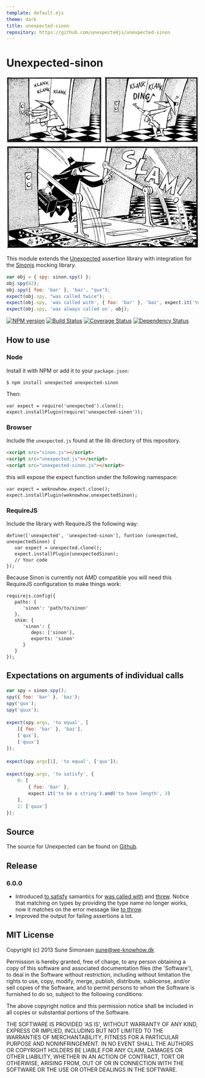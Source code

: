 ```yaml
---
template: default.ejs
theme: dark
title: unexpected-sinon
repository: https://github.com/unexpectedjs/unexpected-sinon
---
```


# Unexpected-sinon

![Unexpected spy :)](unexpectedSpy.png)

This module extends the
[Unexpected](https://github.com/unexpectedjs/unexpected) assertion
library with integration for the [Sinonjs](http://sinonjs.org/)
mocking library.

```js
var obj = { spy: sinon.spy() };
obj.spy(42);
obj.spy({ foo: 'bar' }, 'baz', "qux");
expect(obj.spy, "was called twice");
expect(obj.spy, 'was called with', { foo: 'bar' }, 'baz', expect.it('to be truthy'));
expect(obj.spy, 'was always called on', obj);
```

[![NPM version](https://badge.fury.io/js/unexpected-sinon.svg)](http://badge.fury.io/js/unexpected-sinon)
[![Build Status](https://travis-ci.org/unexpectedjs/unexpected-sinon.svg?branch=master)](https://travis-ci.org/unexpectedjs/unexpected-sinon)
[![Coverage Status](https://coveralls.io/repos/unexpectedjs/unexpected-sinon/badge.svg)](https://coveralls.io/r/unexpectedjs/unexpected-sinon)
[![Dependency Status](https://david-dm.org/unexpectedjs/unexpected-sinon.svg)](https://david-dm.org/unexpectedjs/unexpected-sinon)

## How to use

### Node

Install it with NPM or add it to your `package.json`:

```
$ npm install unexpected unexpected-sinon
```

Then:

```js#evaluate:false
var expect = require('unexpected').clone();
expect.installPlugin(require('unexpected-sinon'));
```

### Browser

Include the `unexpected.js` found at the lib directory of this
repository.

```html
<script src="sinon.js"></script>
<script src="unexpected.js"></script>
<script src="unexpected-sinon.js"></script>
```

this will expose the expect function under the following namespace:

```js#evaluate:false
var expect = weknowhow.expect.clone();
expect.installPlugin(weknowhow.unexpectedSinon);
```

### RequireJS

Include the library with RequireJS the following way:

```js#evaluate:false
define(['unexpected', 'unexpected-sinon'], funtion (unexpected, unexpectedSinon) {
   var expect = unexpected.clone();
   expect.installPlugin(unexpectedSinon);
   // Your code
});
```

Because Sinon is currently not AMD compatible you will need this RequireJS configuration to make things work:

```js#evaluate:false
requirejs.config({
   paths: {
      'sinon': 'path/to/sinon'
   },
   shim: {
      'sinon': {
         deps: ['sinon'],
         exports: 'sinon'
      }
   }
});
```

## Expectations on arguments of individual calls

```js
var spy = sinon.spy();
spy({ foo: 'bar' }, 'baz');
spy('qux');
spy('quux');

expect(spy.args, 'to equal', [
    [{ foo: 'bar' }, 'baz'],
    ['qux'],
    ['quux']
]);

expect(spy.args[1], 'to equal', ['qux']);

expect(spy.args, 'to satisfy', {
    0: [
        { foo: 'bar' },
        expect.it('to be a string').and('to have length', 3)
    ],
    2: ['quux']
});
```

## Source

The source for Unexpected can be found on
[Github](https://github.com/unexpectedjs/unexpected-sinon).

## Release

### 6.0.0

* Introduced
  [to satisfy](http://unexpectedjs.github.io/assertions/any/to-satisfy/)
  samantics for
  [was called with](./assertions/spy/was-called-with/)
  and
  [threw](./assertions/spy/was-called-with/). Notice
  that matching on types by providing the type name no longer works,
  now it matches on the error message like
  [to throw](http://unexpectedjs.github.io/assertions/function/to-throw/).
* Improved the output for failing assertions a lot.

## MIT License

Copyright (c) 2013 Sune Simonsen <sune@we-knowhow.dk>

Permission is hereby granted, free of charge, to any person obtaining
a copy of this software and associated documentation files (the
'Software'), to deal in the Software without restriction, including
without limitation the rights to use, copy, modify, merge, publish,
distribute, sublicense, and/or sell copies of the Software, and to
permit persons to whom the Software is furnished to do so, subject to
the following conditions:

The above copyright notice and this permission notice shall be
included in all copies or substantial portions of the Software.

THE SOFTWARE IS PROVIDED 'AS IS', WITHOUT WARRANTY OF ANY KIND,
EXPRESS OR IMPLIED, INCLUDING BUT NOT LIMITED TO THE WARRANTIES OF
MERCHANTABILITY, FITNESS FOR A PARTICULAR PURPOSE AND
NONINFRINGEMENT. IN NO EVENT SHALL THE AUTHORS OR COPYRIGHT HOLDERS BE
LIABLE FOR ANY CLAIM, DAMAGES OR OTHER LIABILITY, WHETHER IN AN ACTION
OF CONTRACT, TORT OR OTHERWISE, ARISING FROM, OUT OF OR IN CONNECTION
WITH THE SOFTWARE OR THE USE OR OTHER DEALINGS IN THE SOFTWARE.
